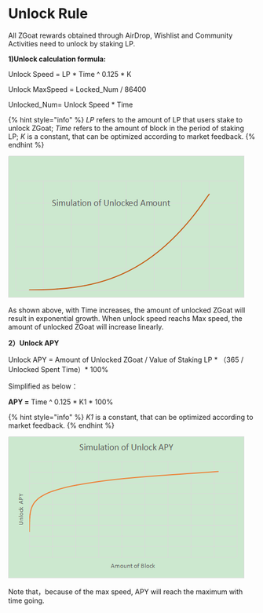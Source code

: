 # Unlock Rule

All ZGoat rewards obtained through AirDrop, Wishlist and Community Activities need to unlock by staking LP.

**1\)Unlock calculation formula:**

Unlock Speed = LP \* Time ^ 0.125 \*  K

Unlock MaxSpeed = Locked\_Num / 86400

Unlocked\_Num= Unlock Speed \* Time

{% hint style="info" %}
_LP_ refers to the amount of LP that users stake to unlock ZGoat; _Time_ refers to the amount of block in the period of staking LP; _K_ is a constant, that can be optimized according to market feedback.
{% endhint %}

![Unlocked\_Num Simulation](../.gitbook/assets/image%20%284%29.png)

As shown above, with Time increases, the amount of unlocked ZGoat will result in exponential growth. When unlock speed reachs Max speed, the amount of unlocked ZGoat will increase linearly.



**2）Unlock APY**

Unlock APY = Amount of Unlocked ZGoat / Value of Staking LP  \* （365 / Unlocked Spent Time）\* 100%

Simplified as below：

**APY =** Time ^ 0.125 \*  K1 \* 100%

{% hint style="info" %}
_K1_ is a constant, that can be optimized according to market feedback.
{% endhint %}

![Simulation Of Unlock APY](../.gitbook/assets/image%20%285%29.png)

Note that，because of the max speed, APY will reach the maximum with time going.



